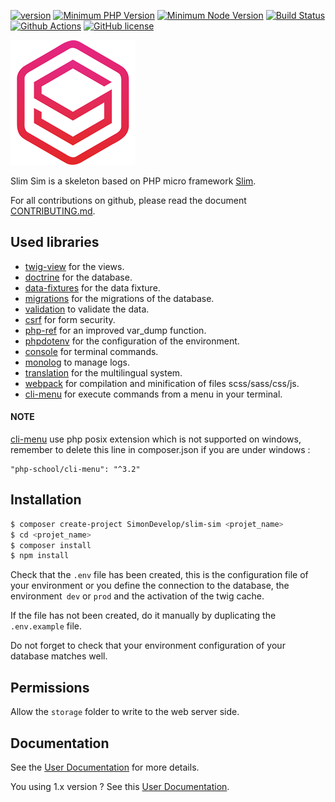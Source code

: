 [![version](https://img.shields.io/badge/Version-2.1.0-brightgreen.svg)](https://github.com/SimonDevelop/slim-sim/releases/tag/2.1.0)
[![Minimum PHP Version](https://img.shields.io/badge/php-%3E%3D%207.1-8892BF.svg)](https://php.net/)
[![Minimum Node Version](https://img.shields.io/badge/node-%3E%3D%2010-brightgreen.svg)](https://nodejs.org/en/)
[![Build Status](https://travis-ci.org/SimonDevelop/slim-sim.svg?branch=master)](https://travis-ci.org/SimonDevelop/slim-sim)
[![Github Actions](https://github.com/SimonDevelop/slim-sim/workflows/PHP/badge.svg)](https://github.com/SimonDevelop/slim-sim/actions)
[![GitHub license](https://img.shields.io/badge/License-MIT-blue.svg)](https://github.com/SimonDevelop/slim-sim/blob/master/LICENSE)

![](https://github.com/SimonDevelop/slim-sim/raw/master/assets/img/logo.png)

Slim Sim is a skeleton based on PHP micro framework [Slim](https://www.slimframework.com/).

For all contributions on github, please read the document [CONTRIBUTING.md](https://github.com/SimonDevelop/slim-sim/blob/master/.github/CONTRIBUTING.md).


## Used libraries

- [twig-view](https://github.com/slimphp/Twig-View) for the views.
- [doctrine](https://github.com/doctrine/doctrine2) for the database.
- [data-fixtures](https://github.com/doctrine/data-fixtures) for the data fixture.
- [migrations](https://github.com/doctrine/migrations) for the migrations of the database.
- [validation](https://github.com/Respect/Validation) to validate the data.
- [csrf](https://github.com/slimphp/Slim-Csrf) for form security.
- [php-ref](https://github.com/digitalnature/php-ref) for an improved var_dump function.
- [phpdotenv](https://github.com/vlucas/phpdotenv) for the configuration of the environment.
- [console](https://github.com/symfony/console) for terminal commands.
- [monolog](https://github.com/Seldaek/monolog) to manage logs.
- [translation](https://github.com/symfony/translation) for the multilingual system.
- [webpack](https://github.com/webpack/webpack) for compilation and minification of files scss/sass/css/js.
- [cli-menu](https://github.com/php-school/cli-menu) for execute commands from a menu in your terminal.

#### NOTE
[cli-menu](https://github.com/php-school/cli-menu) use php posix extension which is not supported on windows, remember to delete this line in composer.json if you are under windows :
```
"php-school/cli-menu": "^3.2"
```

## Installation

```bash
$ composer create-project SimonDevelop/slim-sim <projet_name>
$ cd <projet_name>
$ composer install
$ npm install
```
Check that the `.env` file has been created, this is the configuration file of your environment or you define the connection to the database, the environment` dev` or `prod` and the activation of the twig cache.

If the file has not been created, do it manually by duplicating the `.env.example` file.

Do not forget to check that your environment configuration of your database matches well.


## Permissions

Allow the `storage` folder to write to the web server side.


## Documentation

See the [User Documentation](https://slim-sim.netlify.com/) for more details.

You using 1.x version ? See this [User Documentation](https://slim-sim-v1.netlify.com/).
